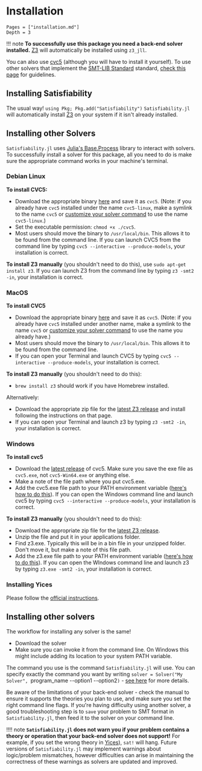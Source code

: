 # Installation
```@contents
Pages = ["installation.md"]
Depth = 3
```

!!! note **To successfully use this package you need a back-end solver installed.** [Z3](https://www.microsoft.com/en-us/research/publication/z3-an-efficient-smt-solver/) will automatically be installed using `z3_jll`.

You can also use [cvc5](https://cvc5.github.io/) (although you will have to install it yourself). To use other solvers that implement the [SMT-LIB Standard](http://www.smtlib.org/) standard, [check this page](advanced.md#Custom-solver-options-and-using-other-solvers) for guidelines.

## Installing Satisfiability
The usual way! `using Pkg; Pkg.add("Satisfiability")`
`Satisfiability.jl` will automatically install [Z3](https://www.microsoft.com/en-us/research/publication/z3-an-efficient-smt-solver/) on your system if it isn't already installed.

## Installing other Solvers
`Satisfiability.jl` uses [Julia's Base.Process](https://github.com/JuliaLang/julia/blob/master/base/process.jl) library to interact with solvers. To successfully install a solver for this package, all you need to do is make sure the appropriate command works in your machine's terminal.

### Debian Linux

**To install CVC5:**
* Download the appropriate binary [here](https://cvc5.github.io/downloads.html) and save it as `cvc5`. (Note: if you already have `cvc5` installed under the name `cvc5-linux`, make a symlink to the name `cvc5` or [customize your solver command](advanced.md#Custom-solver-options-and-using-other-solvers) to use the name `cvc5-linux`.)
* Set the executable permission: `chmod +x ./cvc5`.
* Most users should move the binary to `/usr/local/bin`. This allows it to be found from the command line.
If you can launch CVC5 from the command line by typing `cvc5 --interactive --produce-models`, your installation is correct.

**To install Z3 manually** (you shouldn't need to do this), use `sudo apt-get install z3`.
If you can launch Z3 from the command line by typing `z3 -smt2 -in`, your installation is correct.

### MacOS

**To install CVC5**
* Download the appropriate binary [here](https://cvc5.github.io/downloads.html) and save it as `cvc5`. (Note: if you already have `cvc5` installed under another name, make a symlink to the name `cvc5` or [customize your solver command](advanced.md#Custom-solver-options-and-using-other-solvers) to use the name you already have.)
* Most users should move the binary to `/usr/local/bin`. This allows it to be found from the command line.
* If you can open your Terminal and launch CVC5 by typing `cvc5 --interactive --produce-models`, your installation is correct.


**To install Z3 manually** (you shouldn't need to do this):

* `brew install z3` should work if you have Homebrew installed.

Alternatively:

* Download the appropriate zip file for the [latest Z3 release](https://github.com/Z3Prover/z3/releases) and install following the instructions on that page.
* If you can open your Terminal and launch z3 by typing `z3 -smt2 -in`, your installation is correct.


### Windows

**To install cvc5**
* Download the [latest release](https://github.com/cvc5/cvc5/releases/) of cvc5. Make sure you save the exe file as `cvc5.exe`, not `cvc5-Win64.exe` or anything else.
* Make a note of the file path where you put cvc5.exe.
* Add the cvc5.exe file path to your PATH environment variable ([here's how to do this](https://helpdeskgeek.com/windows-10/add-windows-path-environment-variable/)).
If you can open the Windows command line and launch cvc5 by typing `cvc5 --interactive --produce-models`, your installation is correct.

**To install Z3 manually** (you shouldn't need to do this):
* Download the appropriate zip file for the [latest Z3 release](https://github.com/Z3Prover/z3/releases).
* Unzip the file and put it in your applications folder.
* Find z3.exe. Typically this will be in a bin file in your unzipped folder. Don't move it, but make a note of this file path.
* Add the z3.exe file path to your PATH environment variable ([here's how to do this](https://helpdeskgeek.com/windows-10/add-windows-path-environment-variable/)).
If you can open the WIndows command line and launch z3 by typing `z3.exe -smt2 -in`, your installation is correct.


### Installing Yices
Please follow the [official instructions](https://yices.csl.sri.com/).

## Installing other solvers
The workflow for installing any solver is the same!
* Download the solver
* Make sure you can invoke it from the command line. On Windows this might include adding its location to your system PATH variable.

The command you use is the command `Satisfiability.jl` will use. You can specify exactly the command you want by writing `solver = Solver("My Solver", `program_name --option1 --option2`)` - [see here](advanced.md) for more details.

Be aware of the limitations of your back-end solver - check the manual to ensure it supports the theories you plan to use, and make sure you set the right command line flags. If you're having difficulty using another solver, a good troubleshooting step is to `save` your problem to SMT format in `Satisfiability.jl`, then feed it to the solver on your command line.

!!!! note **`Satisfiability.jl` does not warn you if your problem contains a theory or operation that your back-end solver does not support!** For example, if you set the wrong theory in [Yices](https://yices.csl.sri.com/)), `sat!` will hang.
Future versions of `Satisfiability.jl` may implement warnings about logic/problem mismatches, however difficulties can arise in maintaining the correctness of these warnings as solvers are updated and improved.

